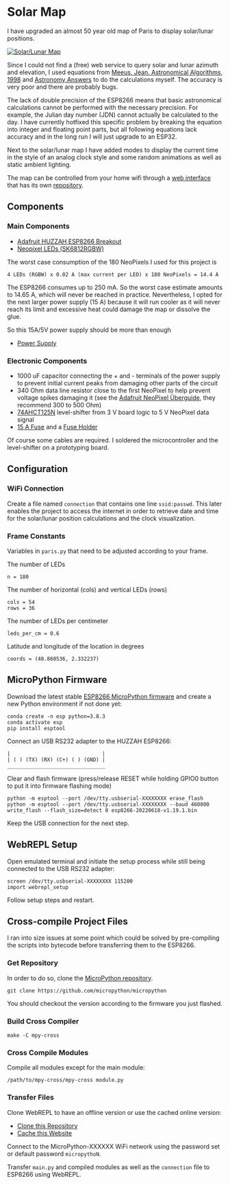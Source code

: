 # Solar Map

I have upgraded an almost 50 year old map of Paris to display solar/lunar positions.

[![Solar/Lunar Map](https://www.marclieser.de/data/content/interests/solarmap/solarmap_ytcue.jpg)](http://www.youtube.com/watch?v=3vjASYzq22o "Solar/Lunar Map")

Since I could not find a (free) web service to query solar and lunar azimuth and elevation, I used equations from [Meeus, Jean. Astronomical Algorithms, 1998](https://shopatsky.com/products/astronomical-algorithms-2nd-edition) and [Astronomy Answers](https://www.aa.quae.nl/en/reken.html) to do the calculations myself.
The accuracy is very poor and there are probably bugs.

The lack of double precision of the ESP8266 means that basic astronomical calculations cannot be performed with the necessary precision.
For example, the Julian day number (JDN) cannot actually be calculated to the day.
I have currently hotfixed this specific problem by breaking the equation into integer and floating point parts, but all following equations lack accuracy and in the long run I will just upgrade to an ESP32.

Next to the solar/lunar map I have added modes to display the current time in the style of an analog clock style and some random animations as well as static ambient lighting.

The map can be controlled from your home wifi through a [web interface](http://solar.marclieser.de/) that has its own [repository](https://github.com/marcwingduck/solar_map_web).

## Components

### Main Components

* [Adafruit HUZZAH ESP8266 Breakout](https://www.adafruit.com/product/2471)
* [Neopixel LEDs (SK6812RGBW)](https://www.adafruit.com/product/2842)

The worst case consumption of the 180 NeoPixels I used for this project is

    4 LEDs (RGBW) x 0.02 A (max current per LED) x 180 NeoPixels = 14.4 A

The ESP8266 consumes up to 250 mA.
So the worst case estimate amounts to 14.65 A, which will never be reached in practice.
Nevertheless, I opted for the next larger power supply (15 A) because it will run cooler as it will never reach its limit and excessive heat could damage the map or dissolve the glue.

So this 15A/5V power supply should be more than enough

* [Power Supply](https://www.meanwell-web.com/en-gb/ac-dc-single-output-enclosed-power-supply-output-rsp--75--5)

### Electronic Components

* 1000 uF capacitor connecting the + and - terminals of the power supply to prevent initial current peaks from damaging other parts of the circuit
* 340 Ohm data line resistor close to the first NeoPixel to help prevent voltage spikes damaging it (see the [Adafruit NeoPixel Überguide](https://learn.adafruit.com/adafruit-neopixel-uberguide/powering-neopixels]), they recommend 300 to 500 Ohm)
* [74AHCT125N](https://www.adafruit.com/product/1787) level-shifter from 3 V board logic to 5 V NeoPixel data signal
* [15 A Fuse](https://www.reichelt.de/feinsicherung-6-3x32mm-flink-us-norm-15a-rnd-170-00087-p204868.html?&nbc=1) and a [Fuse Holder](https://www.reichelt.de/sicherungshalter-6-3-x-32-20-a-32-v-kabel-litt-01550120hxu-p229211.html?&nbc=1)

Of course some cables are required. I soldered the microcontroller and the level-shifter on a prototyping board.

## Configuration

### WiFi Connection

Create a file named `connection` that contains one line `ssid:passwd`. This later enables the project to access the internet in order to retrieve date and time for the solar/lunar position calculations and the clock visualization.

### Frame Constants

Variables in `paris.py` that need to be adjusted according to your frame.

The number of LEDs

```
n = 180
```

The number of horizontal (cols) and vertical LEDs (rows)

```
cols = 54
rows = 36
```

The number of LEDs per centimeter

```
leds_per_cm = 0.6
```

Latitude and longitude of the location in degrees

```
coords = (48.860536, 2.332237)
```

## MicroPython Firmware

Download the latest stable [ESP8266 MicroPython firmware](http://micropython.org/download/esp8266/) and create a new Python environment if not done yet:

```
conda create -n esp python=3.8.3
conda activate esp
pip install esptool
```

Connect an USB RS232 adapter to the HUZZAH ESP8266:

```
|                              |
| ( ) (TX) (RX) (C+) ( ) (GND) |
________________________________
```

Clear and flash firmware (press/release RESET while holding GPIO0 button to put it into firmware flashing mode)

```
python -m esptool --port /dev/tty.usbserial-XXXXXXXX erase_flash
python -m esptool --port /dev/tty.usbserial-XXXXXXXX --baud 460800 write_flash --flash_size=detect 0 esp8266-20220618-v1.19.1.bin
```

Keep the USB connection for the next step.

## WebREPL Setup

Open emulated terminal and initiate the setup process while still being connected to the USB RS232 adapter:

```
screen /dev/tty.usbserial-XXXXXXXX 115200
import webrepl_setup
```

Follow setup steps and restart.

## Cross-compile Project Files

I ran into size issues at some point which could be solved by pre-compiling the scripts into bytecode before transferring them to the ESP8266.

### Get Repository

In order to do so, clone the [MicroPython repository](https://github.com/micropython/micropython).

```
git clone https://github.com/micropython/micropython
```

You should checkout the version according to the firmware you just flashed.

### Build Cross Compiler

```
make -C mpy-cross
```

### Cross Compile Modules

Compile all modules except for the main module:

```
/path/to/mpy-cross/mpy-cross module.py
```

### Transfer Files

Clone WebREPL to have an offline version or use the cached online version:
* [Clone this Repository](https://github.com/micropython/webrepl)
* [Cache this Website](http://micropython.org/webrepl/)

Connect to the MicroPython-XXXXXX WiFi network using the password set or default password `micropythoN`.

Transfer `main.py` and compiled modules as well as the `connection` file to ESP8266 using WebREPL.

